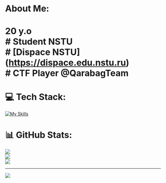 #  About Me:
# 20 y.o<br># Student NSTU <br># [Dispace NSTU] (https://dispace.edu.nstu.ru)<br># CTF Player @QarabagTeam<br>


# 💻 Tech Stack:
[![My Skills](https://skillicons.dev/icons?i=js,ts,python,redis,postgres,fastapi)](https://skillicons.dev)
# 📊 GitHub Stats:
![](https://github-readme-stats.vercel.app/api?username=KirillEL&theme=blueberry&hide_border=false&include_all_commits=true&count_private=true)<br/>
![](https://github-readme-streak-stats.herokuapp.com/?user=KirillEL&theme=blueberry&hide_border=false)<br/>
![](https://github-readme-stats.vercel.app/api/top-langs/?username=KirillEL&theme=blueberry&hide_border=false&include_all_commits=true&count_private=true&layout=compact)

---
[![](https://visitcount.itsvg.in/api?id=KirillEL&icon=0&color=0)](https://visitcount.itsvg.in)


